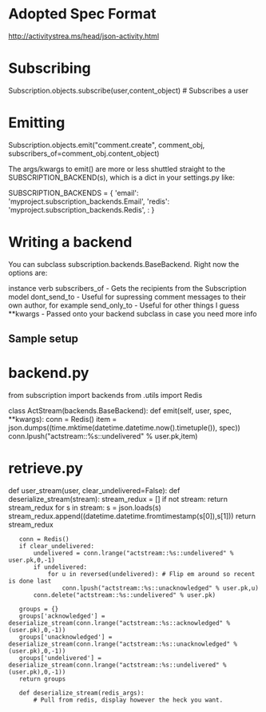 # Adopted Spec Format

http://activitystrea.ms/head/json-activity.html

# Subscribing

   Subscription.objects.subscribe(user,content_object) # Subscribes a user

# Emitting

   Subscription.objects.emit("comment.create", comment_obj,
                             subscribers_of=comment_obj.content_object)

The args/kwargs to emit() are more or less shuttled straight to the SUBSCRIPTION_BACKEND(s),
which is a dict in your settings.py like:

   SUBSCRIPTION_BACKENDS = {
      'email': 'myproject.subscription_backends.Email',
      'redis': 'myproject.subscription_backends.Redis',
:  }

# Writing a backend

You can subclass subscription.backends.BaseBackend. Right now the options are:

instance
verb
subscribers_of - Gets the recipients from the Subscription model
dont_send_to - Useful for supressing comment messages to their own author, for example
send_only_to - Useful for other things I guess
**kwargs - Passed onto your backend subclass in case you need more info



## Sample setup

   # backend.py
   from subscription import backends
   from .utils import Redis

   class ActStream(backends.BaseBackend):
       def emit(self, user, spec, **kwargs):
           conn = Redis()
           item = json.dumps((time.mktime(datetime.datetime.now().timetuple()), spec))
           conn.lpush("actstream::%s::undelivered" % user.pk,item)

  
   # retrieve.py
   def user_stream(user, clear_undelivered=False):
       def deserialize_stream(stream):
           stream_redux = []
           if not stream:
               return stream_redux
           for s in stream:
               s = json.loads(s)
               stream_redux.append((datetime.datetime.fromtimestamp(s[0]),s[1]))
           return stream_redux
   
       conn = Redis()
       if clear_undelivered:
           undelivered = conn.lrange("actstream::%s::undelivered" % user.pk,0,-1)
           if undelivered:
               for u in reversed(undelivered): # Flip em around so recent is done last
                   conn.lpush("actstream::%s::unacknowledged" % user.pk,u)
           conn.delete("actstream::%s::undelivered" % user.pk)
   
       groups = {}
       groups['acknowledged'] = deserialize_stream(conn.lrange("actstream::%s::acknowledged" % (user.pk),0,-1))
       groups['unacknowledged'] = deserialize_stream(conn.lrange("actstream::%s::unacknowledged" % (user.pk),0,-1))
       groups['undelivered'] = deserialize_stream(conn.lrange("actstream::%s::undelivered" % (user.pk),0,-1))
       return groups

       def deserialize_stream(redis_args):
           # Pull from redis, display however the heck you want.
